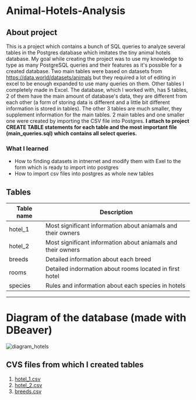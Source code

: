# Animal-Hotels-Analysis

## About project
This is a project which contains a bunch of SQL queries to analyze several tables in the Postgres database which imitates the tiny animal hotels database. My goal while creating the project was to use my knowledge to type as many PostgreSQL queries and their features as it's possible for a created database. Two main tables were based on datasets from https://data.world/datasets/animals but they required a lot of editing in excel to be enough expanded to use many queries on them. Other tables I completely made in Excel. The database, which I worked with, has 5 tables, 2 of them have the main amount of database's data, they are different from each other (a form of storing data is different and a little bit different information is stored in tables). The other 3 tables are much smaller, they supplement information for the main tables. 2 main tables and one smaller one were created by importing the CSV file into Postgres. 
**I attach to project CREATE TABLE statements for each table and the most important file (main_queries.sql) which contains all select queries.**

### What I learned

- How to finding datasets in intnernet and modify them with Exel to the form which is ready to import into postgres
- How to import csv files into postgres as whole new tables

## Tables

| Table name | Description |
| ----------- | ----------- |
| hotel_1 | Most significant information about aniamals and their owners |
| hotel_2 | Most significant information about aniamals and their owners |
| breeds | Detailed information about each breed |
| rooms | Detailed indormation about rooms located in first hotel |
| species | Rules and information about each species in hotels |

---

# Diagram of the database (made with DBeaver)
![diagram_hotels](https://user-images.githubusercontent.com/90647840/160720214-4d9f5709-5657-40c2-880e-ea58685088d7.png)

## CVS files from which I created tables
1. [hotel_1.csv](https://github.com/JakubSzuber/Animal-Hotels-Analysis/files/8651153/hotel_1.csv)
2. [hotel_2.csv](https://github.com/JakubSzuber/Animal-Hotels-Analysis/files/8651166/hotel_2.csv)
3. [breeds.csv](https://github.com/JakubSzuber/Animal-Hotels-Analysis/files/8651168/breeds.csv)

